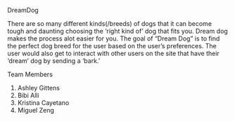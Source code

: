 DreamDog

There are so many different kinds(/breeds) of dogs that it can become tough and daunting choosing the ‘right kind of’ dog that fits you.
Dream dog makes the process alot easier for you. 
The goal of “Dream Dog” is to find the perfect dog breed for the user based on the user’s preferences. 
The user would also get to interact with other users on the site that have their ‘dream’ dog by sending a ‘bark.’

Team Members
1) Ashley Gittens
2) Bibi Alli
3) Kristina Cayetano
4) Miguel Zeng
